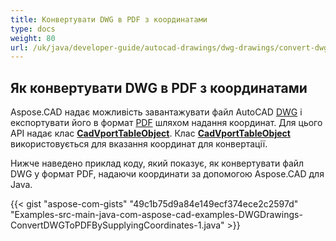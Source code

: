 ```yaml
---
title: Конвертувати DWG в PDF з координатами
type: docs
weight: 80
url: /uk/java/developer-guide/autocad-drawings/dwg-drawings/convert-dwg-to-dwf-with-coordinatesconvert-dwg-to-pdf-with-coordinates/
---
```



## **Як конвертувати DWG в PDF з координатами**

Aspose.CAD надає можливість завантажувати файл AutoCAD [DWG](https://docs.fileformat.com/cad/dwg/) і експортувати його в формат [PDF](https://docs.fileformat.com/pdf/) шляхом надання координат. Для цього API надає клас [**CadVportTableObject**](https://reference.aspose.com/cad/java/com.aspose.cad.fileformats.cad.cadtables/CadVportTableObject). Клас [**CadVportTableObject**](https://reference.aspose.com/cad/java/com.aspose.cad.fileformats.cad.cadtables/CadVportTableObject) використовується для вказання координат для конвертації.

Нижче наведено приклад коду, який показує, як конвертувати файл DWG у формат PDF, надаючи координати за допомогою Aspose.CAD для Java.

{{< gist "aspose-com-gists" "49c1b75d9a84e149ecf374ece2c2597d" "Examples-src-main-java-com-aspose-cad-examples-DWGDrawings-ConvertDWGToPDFBySupplyingCoordinates-1.java" >}}

